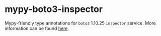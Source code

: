# mypy-boto3-inspector

Mypy-friendly type annotations for `boto3` 1.10.25 `inspector` service.
More information can be found [here](https://github.com/vemel/mypy_boto3).